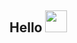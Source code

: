 ## Hello <img src="https://media.tenor.com/SNL9_xhZl9oAAAAi/waving-hand-joypixels.gif" height="35px"/>


<!---- 🔒 I'm a Tech Admirer
<!--- - 📚 I've  -->
<!---- ✉️ How to reach me: LinkedIn: 
<!--- ⚡ Not-so-fun fact: 
- ⚡ Fun fact: 

</br>

<img src="https://github-readme-stats.vercel.app/api?username=joeljtomy&include_all_commits=true&theme=github_dark&title_color=26a0da&icon_color=26a0da&hide_border=true&custom_title=Github%20Stats&show_icons=true"/>\
<img src="https://github-readme-stats.vercel.app/api/top-langs/?username=joeljtomy&theme=github_dark&title_color=26a0da&hide_border=true&custom_title=Most%20Used%20Languages&layout=compact&langs_count=10&card_width=445"/>

## Tools -->

